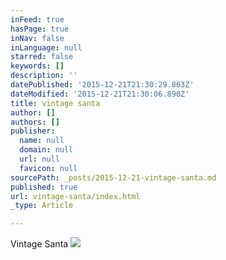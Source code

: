```yaml
---
inFeed: true
hasPage: true
inNav: false
inLanguage: null
starred: false
keywords: []
description: ''
datePublished: '2015-12-21T21:30:29.863Z'
dateModified: '2015-12-21T21:30:06.890Z'
title: vintage santa
author: []
authors: []
publisher:
  name: null
  domain: null
  url: null
  favicon: null
sourcePath: _posts/2015-12-21-vintage-santa.md
published: true
url: vintage-santa/index.html
_type: Article

---
```

Vintage Santa
![](https://the-grid-user-content.s3-us-west-2.amazonaws.com/e0cbcf1f-c2d0-496f-9060-9e73fe3644ca.jpg)